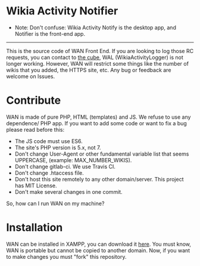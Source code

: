 # Wikia Activity Notifier

* Note: Don't confuse: Wikia Activity Notify is the desktop app, and Notifier is the front-end app.

---

This is the source code of WAN Front End. If you are looking to log those RC
requests, you can contact to [the cube](https://dev.wikia.com/User_talk:KockaAdmiralac),
WAL (WikiaActivityLogger) is not longer working. However, WAN will restrict some
things like the number of wikis that you added, the HTTPS site, etc. Any bug or
feedback are welcome on Issues.

# Contribute

WAN is made of pure PHP, HTML (templates) and JS. We refuse to use any dependence/
PHP app. If you want to add some code or want to fix a bug please read before this:

* The JS code must use ES6.
* The site's PHP version is 5.x, not 7.
* Don't change User-Agent or other fundamental variable list that seems UPPERCASE,
(example: MAX_NUMBER_WIKIS).
* Don't change gitlab-ci. We use Travis CI.
* Don't change .htaccess file.
* Don't host this site remotely to any other domain/server. This project has
MIT License.
* Don't make several changes in one commit.

So, how can I run WAN on my machine?

# Installation

WAN can be installed in XAMPP, you can download it [here](https://www.apachefriends.org/download.html).
You must know, WAN is portable but cannot be copied to another domain. Now,
if you want to make changes you must "fork" this repository.